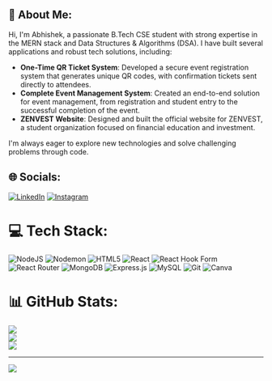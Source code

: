 ## 💫 About Me:

Hi, I'm Abhishek, a passionate B.Tech CSE student with strong expertise in the MERN stack and Data Structures & Algorithms (DSA). I have built several applications and robust tech solutions, including:

- **One-Time QR Ticket System**: Developed a secure event registration system that generates unique QR codes, with confirmation tickets sent directly to attendees.
- **Complete Event Management System**: Created an end-to-end solution for event management, from registration and student entry to the successful completion of the event.
- **ZENVEST Website**: Designed and built the official website for ZENVEST, a student organization focused on financial education and investment.

I'm always eager to explore new technologies and solve challenging problems through code.



## 🌐 Socials:
[![LinkedIn](https://img.shields.io/badge/LinkedIn-%230077B5.svg?logo=linkedin&logoColor=white)](https://linkedin.com/in/iamabhi0619) [![Instagram](https://img.shields.io/badge/Instagram-%23E4405F.svg?logo=Instagram&logoColor=white)](https://instagram.com/_kumar._.abhishek) 

# 💻 Tech Stack:
![NodeJS](https://img.shields.io/badge/node.js-6DA55F?style=for-the-badge&logo=node.js&logoColor=white) ![Nodemon](https://img.shields.io/badge/NODEMON-%23323330.svg?style=for-the-badge&logo=nodemon&logoColor=%BBDEAD) ![HTML5](https://img.shields.io/badge/html5-%23E34F26.svg?style=for-the-badge&logo=html5&logoColor=white) ![React](https://img.shields.io/badge/react-%2320232a.svg?style=for-the-badge&logo=react&logoColor=%2361DAFB) ![React Hook Form](https://img.shields.io/badge/React%20Hook%20Form-%23EC5990.svg?style=for-the-badge&logo=reacthookform&logoColor=white) ![React Router](https://img.shields.io/badge/React_Router-CA4245?style=for-the-badge&logo=react-router&logoColor=white) ![MongoDB](https://img.shields.io/badge/MongoDB-%234ea94b.svg?style=for-the-badge&logo=mongodb&logoColor=white) ![Express.js](https://img.shields.io/badge/express.js-%23404d59.svg?style=for-the-badge&logo=express&logoColor=%2361DAFB) ![MySQL](https://img.shields.io/badge/mysql-4479A1.svg?style=for-the-badge&logo=mysql&logoColor=white) ![Git](https://img.shields.io/badge/git-%23F05033.svg?style=for-the-badge&logo=git&logoColor=white) ![Canva](https://img.shields.io/badge/Canva-%2300C4CC.svg?style=for-the-badge&logo=Canva&logoColor=white)
# 📊 GitHub Stats:
![](https://github-readme-stats.vercel.app/api?username=iamabhi0619&theme=dark&hide_border=false&include_all_commits=true&count_private=true)<br/>
![](https://github-readme-streak-stats.herokuapp.com/?user=iamabhi0619&theme=dark&hide_border=false)<br/>
![](https://github-readme-stats.vercel.app/api/top-langs/?username=iamabhi0619&theme=dark&hide_border=false&include_all_commits=true&count_private=true&layout=compact)

---
[![](https://visitcount.itsvg.in/api?id=iamabhi0619&icon=0&color=0)](https://visitcount.itsvg.in)

<!-- Proudly created with GPRM ( https://gprm.itsvg.in ) -->

